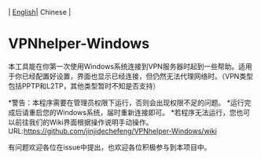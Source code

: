 | [English](README.md)| Chinese |

# VPNhelper-Windows
本工具能在你第一次使用Windows系统连接到VPN服务器时起到一些帮助。适用于你已经配置好设置，界面也显示已经连接，但仍然无法代理网络时。（VPN类型包括PPTP和L2TP，其他类型暂时不知是否支持）


*警告：本程序需要在管理员权限下运行，否则会出现权限不足的问题。
*运行完成后请重启您的Windows系统，届时重新连接即可。
*若程序无法运行，您也可以前往我们的Wiki界面根据操作说明手动操作。
URL:https://github.com/jinjidechefeng/VPNhelper-Windows/wiki


有问题欢迎各位在issue中提出，也欢迎各位积极参与到本项目中。

